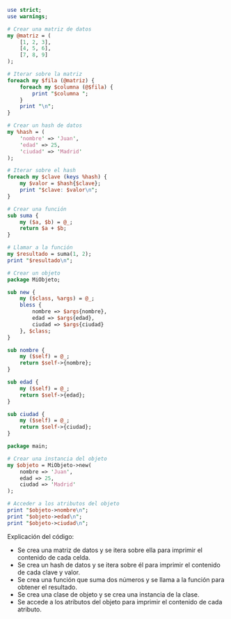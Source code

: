 ```perl
use strict;
use warnings;

# Crear una matriz de datos
my @matriz = (
    [1, 2, 3],
    [4, 5, 6],
    [7, 8, 9]
);

# Iterar sobre la matriz
foreach my $fila (@matriz) {
    foreach my $columna (@$fila) {
        print "$columna ";
    }
    print "\n";
}

# Crear un hash de datos
my %hash = (
    'nombre' => 'Juan',
    'edad' => 25,
    'ciudad' => 'Madrid'
);

# Iterar sobre el hash
foreach my $clave (keys %hash) {
    my $valor = $hash{$clave};
    print "$clave: $valor\n";
}

# Crear una función
sub suma {
    my ($a, $b) = @_;
    return $a + $b;
}

# Llamar a la función
my $resultado = suma(1, 2);
print "$resultado\n";

# Crear un objeto
package MiObjeto;

sub new {
    my ($class, %args) = @_;
    bless {
        nombre => $args{nombre},
        edad => $args{edad},
        ciudad => $args{ciudad}
    }, $class;
}

sub nombre {
    my ($self) = @_;
    return $self->{nombre};
}

sub edad {
    my ($self) = @_;
    return $self->{edad};
}

sub ciudad {
    my ($self) = @_;
    return $self->{ciudad};
}

package main;

# Crear una instancia del objeto
my $objeto = MiObjeto->new(
    nombre => 'Juan',
    edad => 25,
    ciudad => 'Madrid'
);

# Acceder a los atributos del objeto
print "$objeto->nombre\n";
print "$objeto->edad\n";
print "$objeto->ciudad\n";
```

Explicación del código:

* Se crea una matriz de datos y se itera sobre ella para imprimir el contenido de cada celda.
* Se crea un hash de datos y se itera sobre él para imprimir el contenido de cada clave y valor.
* Se crea una función que suma dos números y se llama a la función para obtener el resultado.
* Se crea una clase de objeto y se crea una instancia de la clase.
* Se accede a los atributos del objeto para imprimir el contenido de cada atributo.